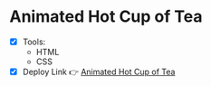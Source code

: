# Animated Hot Cup of Tea
  - [x] Tools:
    - HTML
    - CSS
  - [x] Deploy Link 👉 [Animated Hot Cup of Tea](https://bekcodingaddict.github.io/CSS-Animations/AnimatedHotCupofTea/)
